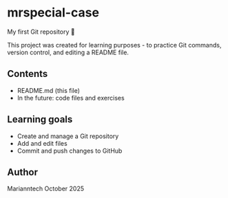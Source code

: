 # mrspecial-case

My first Git repository 🎉

This project was created for learning purposes - to practice Git commands, version control, and editing a README file.

## Contents

- README.md (this file)
- In the future: code files and exercises

## Learning goals

- Create and manage a Git repository  
- Add and edit files  
- Commit and push changes to GitHub  

## Author

Marianntech 
October 2025

